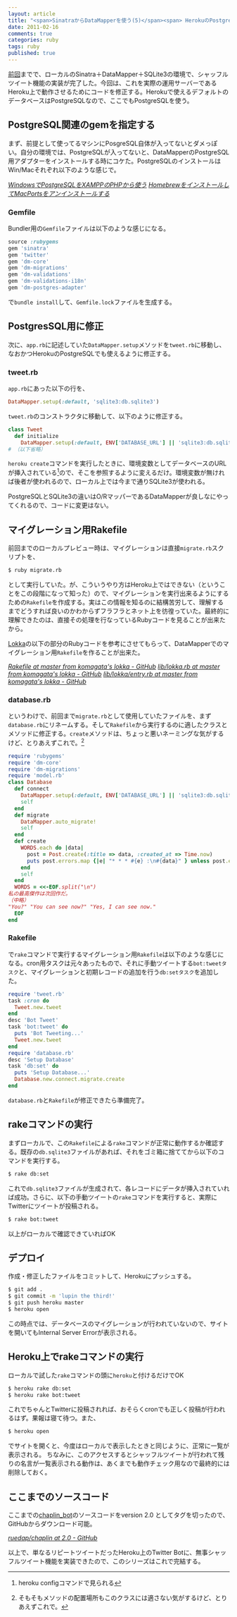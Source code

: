 ```yaml
---
layout: article
title: "<span>SinatraからDataMapperを使う(5)</span><span> HerokuのPostgreSQLで使う</span>"
date: 2011-02-16
comments: true
categories: ruby
tags: ruby
published: true
---
```


[前回](/2011/02/15/ruby-sinatra-datamapper-4-shuffle-tweet)までで、ローカルのSinatra＋DataMapper＋SQLite3の環境で、シャッフルツイート機能の実装が完了した。今回は、これを実際の運用サーバーであるHeroku上で動作させるためにコードを修正する。Herokuで使えるデフォルトのデータベースはPostgreSQLなので、ここでもPostgreSQLを使う。

<!-- READMORE -->


## PostgreSQL関連のgemを指定する

まず、前提として使ってるマシンにPosgreSQL自体が入ってないとダメっぽい。自分の環境では、PostgreSQLが入ってないと、DataMapperのPostgreSQL用アダプターをインストールする時にコケた。PostgreSQLのインストールはWin/Macそれぞれ以下のような感じで。

<cite>[WindowsでPostgreSQLをXAMPPのPHPから使う](/2011/01/06/windows-postgresql-xampp-php)</cite>
<cite>[HomebrewをインストールしてMacPortsをアンインストールする](/2011/02/17/mac-install-homebrew-uninstall-macports)</cite>


### Gemfile
Bundler用の`Gemfile`ファイルは以下のような感じになる。

~~~ ruby
source :rubygems
gem 'sinatra'
gem 'twitter'
gem 'dm-core'
gem 'dm-migrations'
gem 'dm-validations'
gem 'dm-validations-i18n'
gem 'dm-postgres-adapter'
~~~

で`bundle install`して、`Gemfile.lock`ファイルを生成する。


## PostgresSQL用に修正

次に、`app.rb`に記述していた`DataMapper.setup`メソッドを`tweet.rb`に移動し、なおかつHerokuのPostgreSQLでも使えるように修正する。


### tweet.rb

`app.rb`にあった以下の行を、

~~~ ruby
DataMapper.setup(:default, 'sqlite3:db.sqlite3')
~~~

`tweet.rb`のコンストラクタに移動して、以下のように修正する。

~~~ ruby
class Tweet
  def initialize
    DataMapper.setup(:default, ENV['DATABASE_URL'] || 'sqlite3:db.sqlite3')
# （以下省略）
~~~

`heroku create`コマンドを実行したときに、環境変数としてデータベースのURLが挿入されている[^1]ので、そこを参照するように変えるだけ。環境変数が無ければ後者が使われるので、ローカル上では今まで通りSQLite3が使われる。

PostgreSQLとSQLite3の違いはO/RマッパーであるDataMapperが良しなにやってくれるので、コードに変更はない。


## マイグレーション用Rakefile

前回までのローカルプレビュー時は、マイグレーションは直接`migrate.rb`スクリプトを、

~~~ sh
$ ruby migrate.rb
~~~

として実行していた。が、こういうやり方はHeroku上ではできない（ということをこの段階になって知った）ので、マイグレーションを実行出来るようにするための`Rakefile`を作成する。実はこの情報を知るのに結構苦労して、理解するまでどうすれば良いのかわからずフラフラとネット上を彷徨っていた。最終的に理解できたのは、直接その処理を行なっているRubyコードを見ることが出来たから。

[Lokka](http://lokka.org/)の以下の部分のRubyコードを参考にさせてもらって、DataMapperでのマイグレーション用`Rakefile`を作ることが出来た。

<cite>[Rakefile at master from komagata's lokka - GitHub](https://github.com/komagata/lokka/blob/master/Rakefile)</cite>
<cite>[lib/lokka.rb at master from komagata's lokka - GitHub](https://github.com/komagata/lokka/blob/master/lib/lokka.rb)</cite>
<cite>[lib/lokka/entry.rb at master from komagata's lokka - GitHub](https://github.com/komagata/lokka/blob/master/lib/lokka/entry.rb)</cite>


### database.rb

というわけで、前回まで`migrate.rb`として使用していたファイルを、まず`database.rb`にリネームする。そして`Rakefile`から実行するのに適したクラスとメソッドに修正する。`create`メソッドは、ちょっと悪いネーミングな気がするけど、とりあえずこれで。[^2]

~~~ ruby
require 'rubygems'
require 'dm-core'
require 'dm-migrations'
require 'model.rb'
class Database
  def connect
    DataMapper.setup(:default, ENV['DATABASE_URL'] || 'sqlite3:db.sqlite3')
    self
  end
  def migrate
    DataMapper.auto_migrate!
    self
  end
  def create
    WORDS.each do |data|
      post = Post.create(:title => data, :created_at => Time.now)
      puts post.errors.map {|e| "* * * #{e} :\n#{data}" } unless post.errors.empty?
    end
    self
  end
  WORDS = <<-EOF.split("\n")
私の最高傑作は次回作だ。
（中略）
"You?" "You can see now?" "Yes, I can see now."
  EOF
end
~~~

### Rakefile

で`rake`コマンドで実行するマイグレーション用`Rakefile`は以下のような感じになる。cron用タスクは元々あったもので、それに手動ツイートする`bot:tweetタスク`と、マイグレーションと初期レコードの追加を行う`db:setタスク`を追加した。

~~~ ruby
require 'tweet.rb'
task :cron do
  Tweet.new.tweet
end
desc 'Bot Tweet'
task 'bot:tweet' do
  puts 'Bot Tweeting...'
  Tweet.new.tweet
end
require 'database.rb'
desc 'Setup Database'
task 'db:set' do
  puts 'Setup Database...'
  Database.new.connect.migrate.create
end
~~~

`database.rb`と`Rakefile`が修正できたら準備完了。


## rakeコマンドの実行

まずローカルで、この`Rakefile`による`rake`コマンドが正常に動作するか確認する。既存の`db.sqlite3`ファイルがあれば、それをゴミ箱に捨ててから以下のコマンドを実行する。

~~~ sh
$ rake db:set
~~~

これで`db.sqlite3`ファイルが生成されて、各レコードにデータが挿入されていれば成功。さらに、以下の手動ツイートの`rake`コマンドを実行すると、実際にTwitterにツイートが投稿される。

~~~ sh
$ rake bot:tweet
~~~

以上がローカルで確認できていればOK


## デプロイ

作成・修正したファイルをコミットして、Herokuにプッシュする。

~~~ sh
$ git add .
$ git commit -m 'lupin the third!'
$ git push heroku master
$ heroku open
~~~

この時点では、データベースのマイグレーションが行われていないので、サイトを開いてもInternal Server Errorが表示される。


## Heroku上でrakeコマンドの実行

ローカルで試した`rake`コマンドの頭に`heroku`と付けるだけでOK

~~~ sh
$ heroku rake db:set
$ heroku rake bot:tweet
~~~

これでちゃんとTwitterに投稿されれば、おそらくcronでも正しく投稿が行われるはず。果報は寝て待つ。また、

~~~ sh
$ heroku open
~~~

でサイトを開くと、今度はローカルで表示したときと同じように、正常に一覧が表示される。
ちなみに、このアクセスするとシャッフルツイートが行われて残りの名言が一覧表示される動作は、あくまでも動作チェック用なので最終的には削除しておく。


## ここまでのソースコード

ここまでの[chaplin\_bot](https://github.com/ruedap/chaplin/)のソースコードをversion 2.0 としてタグを切ったので、GitHubからダウンロード可能。

<cite>[ruedap/chaplin at 2.0 - GitHub](https://github.com/ruedap/chaplin/tree/2.0)</cite>

以上で、単なるリピートツイートだったHeroku上のTwitter Botに、無事シャッフルツイート機能を実装できたので、このシリーズはこれで完結する。

[^1]: heroku configコマンドで見られる
[^2]: そもそもメソッドの配置場所もこのクラスには適さない気がするけど、とりあえずこれで。
